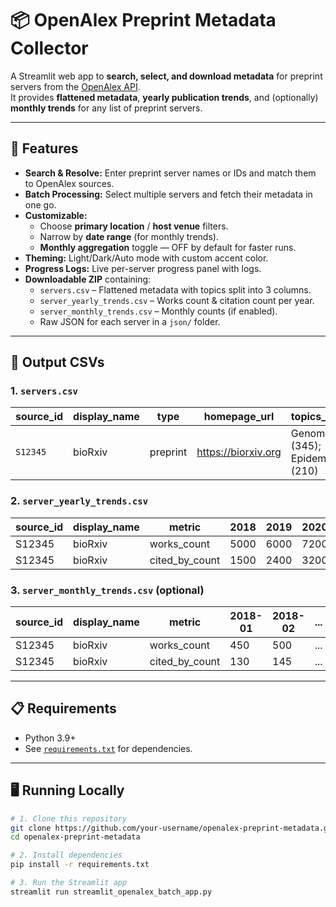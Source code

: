 # 📦 OpenAlex Preprint Metadata Collector

A Streamlit web app to **search, select, and download metadata** for preprint servers from the [OpenAlex API](https://openalex.org/).  
It provides **flattened metadata**, **yearly publication trends**, and (optionally) **monthly trends** for any list of preprint servers.

---

## 🚀 Features

- **Search & Resolve:** Enter preprint server names or IDs and match them to OpenAlex sources.
- **Batch Processing:** Select multiple servers and fetch their metadata in one go.
- **Customizable:**  
  - Choose **primary location** / **host venue** filters.
  - Narrow by **date range** (for monthly trends).
  - **Monthly aggregation** toggle — OFF by default for faster runs.
- **Theming:** Light/Dark/Auto mode with custom accent color.
- **Progress Logs:** Live per-server progress panel with logs.
- **Downloadable ZIP** containing:
  - `servers.csv` – Flattened metadata with topics split into 3 columns.
  - `server_yearly_trends.csv` – Works count & citation count per year.
  - `server_monthly_trends.csv` – Monthly counts (if enabled).
  - Raw JSON for each server in a `json/` folder.

---

## 📂 Output CSVs

### 1. `servers.csv`
| source_id | display_name | type | homepage_url | topics_display | topics_subfields | topics_domains | ... |
|-----------|--------------|------|--------------|----------------|------------------|----------------|-----|
| `S12345`  | bioRxiv      | preprint | https://biorxiv.org | Genomics (345); Epidemiology (210) | Biology; Health Sciences | Life Sciences; Health |

### 2. `server_yearly_trends.csv`
| source_id | display_name | metric          | 2018 | 2019 | 2020 | 2021 |
|-----------|--------------|-----------------|------|------|------|------|
| S12345    | bioRxiv      | works_count     | 5000 | 6000 | 7200 | 8100 |
| S12345    | bioRxiv      | cited_by_count  | 1500 | 2400 | 3200 | 4100 |

### 3. `server_monthly_trends.csv` (optional)
| source_id | display_name | metric         | 2018-01 | 2018-02 | ... |
|-----------|--------------|----------------|---------|---------|-----|
| S12345    | bioRxiv      | works_count    | 450     | 500     | ... |
| S12345    | bioRxiv      | cited_by_count | 130     | 145     | ... |

---

## 📋 Requirements

- Python 3.9+
- See [`requirements.txt`](requirements.txt) for dependencies.

---

## 🖥️ Running Locally

```bash
# 1. Clone this repository
git clone https://github.com/your-username/openalex-preprint-metadata.git
cd openalex-preprint-metadata

# 2. Install dependencies
pip install -r requirements.txt

# 3. Run the Streamlit app
streamlit run streamlit_openalex_batch_app.py
